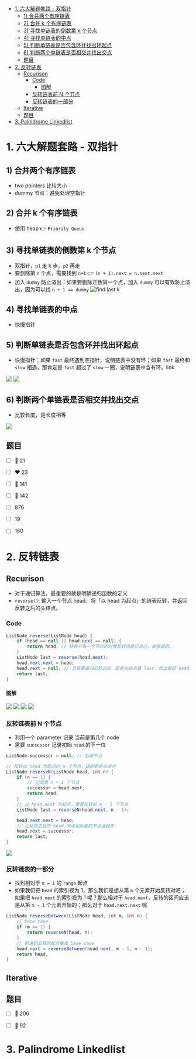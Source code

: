 
<!-- @import "[TOC]" {cmd="toc" depthFrom=1 depthTo=6 orderedList=false} -->

<!-- code_chunk_output -->

- [1. 六大解题套路 - 双指针](#1-六大解题套路-双指针)
  - [1) 合并两个有序链表](#1-合并两个有序链表)
  - [2) 合并 k 个有序链表](#2-合并-k-个有序链表)
  - [3) 寻找单链表的倒数第 k 个节点](#3-寻找单链表的倒数第-k-个节点)
  - [4) 寻找单链表的中点](#4-寻找单链表的中点)
  - [5) 判断单链表是否包含环并找出环起点](#5-判断单链表是否包含环并找出环起点)
  - [6) 判断两个单链表是否相交并找出交点](#6-判断两个单链表是否相交并找出交点)
  - [题目](#题目)
- [2. 反转链表](#2-反转链表)
  - [Recurison](#recurison)
    - [Code](#code)
      - [图解](#图解)
    - [反转链表前 N 个节点](#反转链表前-n-个节点)
    - [反转链表的一部分](#反转链表的一部分)
  - [Iterative](#iterative)
  - [题目](#题目-1)
- [3. Palindrome Linkedlist](#3-palindrome-linkedlist)

<!-- /code_chunk_output -->


# 1. 六大解题套路 - 双指针

## 1) 合并两个有序链表
- two pointers 比较大小
- dummy 节点：避免处理空指针

## 2) 合并 k 个有序链表
- 使用 heap :point_right: `Priority Queue`
  

## 3) 寻找单链表的倒数第 k 个节点
- 双指针，`p1` 走 k 步，`p2` 再走
- 要删除第 `n` 个点，需要找到 `n+1` :point_right: `(n + 1).next = n.next.next` 
- 加入 `dummy` 防止溢出：如果要删除正数第一个点，加入 `dummy` 可以有效防止溢出，因为可以找 `n + 1 == dummy`
![find last k](pics/find_last_k.jpeg)


## 4) 寻找单链表的中点
- 快慢指针

## 5) 判断单链表是否包含环并找出环起点
- 快慢指针：如果 `fast` 最终遇到空指针，说明链表中没有环；如果 `fast` 最终和 `slow` 相遇，那肯定是 `fast` 超过了 `slow` 一圈，说明链表中含有环。link

![](pics/linkedlist_cycle1.jpeg)
![](pics/linkedlist_cycle2.jpeg)

## 6) 判断两个单链表是否相交并找出交点
- 比较长度，是长度相等

![](pics/linkedlist_intersection.jpeg)

## 题目
- [ ] :green_heart: 21
- [ ] :heart: 23 
- [ ] :green_heart: 141
- [ ] :yellow_heart: 142
- [ ] 876
- [ ] 19
- [ ] 160


# 2. 反转链表
## Recurison
- 对于递归算法，最重要的就是明确递归函数的定义
- `reverse()`: 输入一个节点 head，将「以 head 为起点」的链表反转，并返回反转之后的头结点。
  
### Code
``` java
ListNode reverse(ListNode head) {
    if (head == null || head.next == null) {
        return head; // 链表只有一个节点的时候反转也是它自己，直接返回。
    }
    ListNode last = reverse(head.next);
    head.next.next = head; 
    head.next = null; // 当链表递归反转之后，新的头结点是 last，而之前的 head 变成了最后一个节点，别忘了链表的末尾要指向 null：
    return last;
}
```
#### 图解
![](pics/reverse_list1.jpeg)
![](pics/reverse_list2.jpeg)
![](pics/reverse_list3.jpeg)
![](tpics/reverse_list4.jpeg)

### 反转链表前 N 个节点
- 利用一个 parameter 记录 当前是第几个 node
- 需要 `successor` 记录初始 `head` 的下一位

``` java {highlight=[7,15]}
ListNode successor = null; // 后驱节点

// 反转以 head 为起点的 n 个节点，返回新的头结点
ListNode reverseN(ListNode head, int n) {
    if (n == 1) {
        // 记录第 n + 1 个节点
        successor = head.next;
        return head;
    }
    // 以 head.next 为起点，需要反转前 n - 1 个节点
    ListNode last = reverseN(head.next, n - 1);

    head.next.next = head;
    // 让反转之后的 head 节点和后面的节点连起来
    head.next = successor;
    return last;
}
```

![](../pics/reverse_list5.jpeg)

### 反转链表的一部分
- 找到相对于 `m = 1` 的 `range` 起点
- 如果我们把 `head` 的索引视为 1，那么我们是想从第 `m` 个元素开始反转对吧；如果把 `head.next` 的索引视为 1 呢？那么相对于 `head.next`，反转的区间应该是从第 `m - 1` 个元素开始的；那么对于 `head.next.next` 呢
``` java
ListNode reverseBetween(ListNode head, int m, int n) {
    // base case
    if (m == 1) {
        return reverseN(head, n);
    }
    // 前进到反转的起点触发 base case
    head.next = reverseBetween(head.next, m - 1, n - 1);
    return head;
}
```

## Iterative

## 题目
- [ ] :green_heart: 206
- [ ] :yellow_heart: 92


# 3. Palindrome Linkedlist